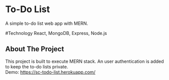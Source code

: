 # To-Do List
A simple to-do list web app with MERN.

#Technology
React, MongoDB, Express, Node.js

## About The Project
This project is built to execute MERN stack. An user authentication is added to keep the to-do lists private. 
<br/>Demo: https://sc-todo-list.herokuapp.com/


